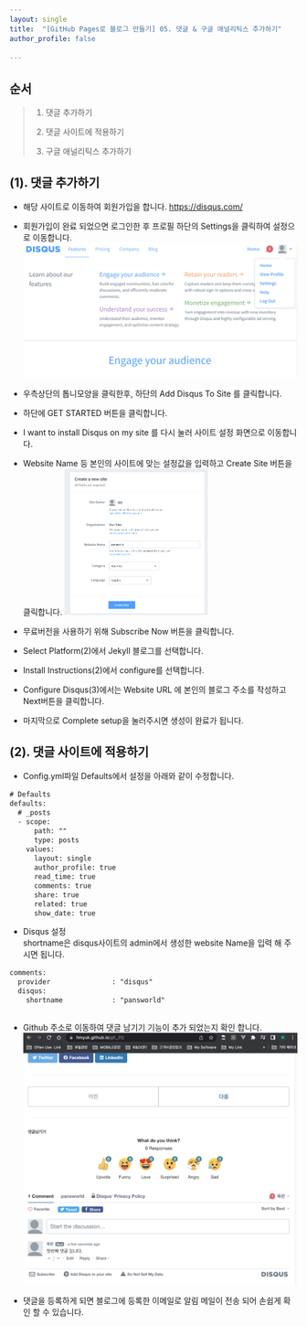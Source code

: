 ```yaml
---
layout: single
title:  "[GitHub Pages로 블로그 만들기] 05. 댓글 & 구글 애널리틱스 추가하기"
author_profile: false

---
```


## 순서

>1. 댓글 추가하기
>
>2. 댓글 사이트에 적용하기
>
>3. 구글 애널리틱스 추가하기



## (1). 댓글 추가하기

- 해당 사이트로 이동하여 회원가입을 합니다.
  https://disqus.com/
- 회원가입이 완료 되었으면 로그인한 후 프로필 하단의 Settings을 클릭하여 설정으로 이동합니다.
  ![git_04_01](../images/2022-06-14-git_05/git_04_01.png)

- 우측상단의 톱니모양을 클릭한후, 하단의 Add Disqus To Site 를 클릭합니다.
-  하단에 GET STARTED 버튼을 클릭합니다.
- I want to install Disqus on my site 를 다시 눌러 사이트 설정 화면으로 이동합니다.
- Website Name 등 본인의 사이트에 맞는 설정값을 입력하고 Create Site 버튼을 클릭합니다.
  <img src="../images/2022-06-14-git_05/git_04_02.png" alt="git_04_02" style="zoom:25%;" />

- 무료버전을 사용하기 위해 Subscribe Now 버튼을 클릭합니다.
- Select Platform(2)에서 Jekyll 블로그를 선택합니다.
- Install Instructions(2)에서 configure를 선택합니다.
- Configure Disqus(3)에서는 Website URL 에 본인의 블로그 주소를 작성하고 Next버튼을 클릭합니다.
- 마지막으로 Complete setup을 눌러주시면 생성이 완료가 됩니다.



## (2). 댓글 사이트에 적용하기

- Config.yml파일 Defaults에서 설정을 아래와 같이 수정합니다.

```
# Defaults
defaults:
  # _posts
  - scope:
      path: ""
      type: posts
    values:
      layout: single
      author_profile: true
      read_time: true
      comments: true
      share: true
      related: true
      show_date: true
```



- Disqus 설정  
  shortname은 disqus사이트의 admin에서 생성한 website Name을 입력 해 주시면 됩니다.

```
comments:
  provider               : "disqus" 
  disqus:
    shortname            : "pansworld" 
 
```

  

- Github 주소로 이동하여 댓글 남기기 기능이 추가 되었는지 확인 합니다.
  ![git_04_03](../images/2022-06-14-git_05/git_04_03.png)

- 댓글을 등록하게 되면 블로그에 등록한 이메일로 알림 메일이 전송 되어 손쉽게 확인 할 수 있습니다.